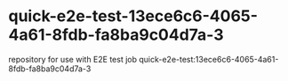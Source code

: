 # quick-e2e-test-13ece6c6-4065-4a61-8fdb-fa8ba9c04d7a-3
repository for use with E2E test job quick-e2e-test:13ece6c6-4065-4a61-8fdb-fa8ba9c04d7a-3
